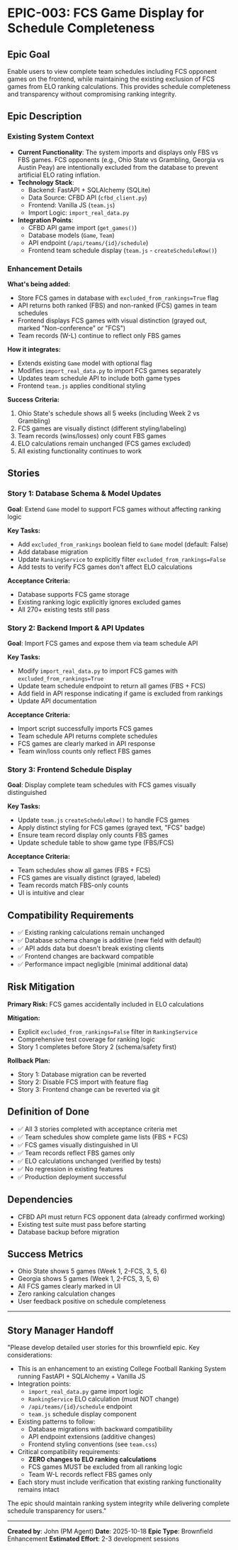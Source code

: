# EPIC-003: FCS Game Display for Schedule Completeness

## Epic Goal

Enable users to view complete team schedules including FCS opponent games on the frontend, while maintaining the existing exclusion of FCS games from ELO ranking calculations. This provides schedule completeness and transparency without compromising ranking integrity.

## Epic Description

### Existing System Context

- **Current Functionality**: The system imports and displays only FBS vs FBS games. FCS opponents (e.g., Ohio State vs Grambling, Georgia vs Austin Peay) are intentionally excluded from the database to prevent artificial ELO rating inflation.
- **Technology Stack**:
  - Backend: FastAPI + SQLAlchemy (SQLite)
  - Data Source: CFBD API (`cfbd_client.py`)
  - Frontend: Vanilla JS (`team.js`)
  - Import Logic: `import_real_data.py`
- **Integration Points**:
  - CFBD API game import (`get_games()`)
  - Database models (`Game`, `Team`)
  - API endpoint (`/api/teams/{id}/schedule`)
  - Frontend team schedule display (`team.js` - `createScheduleRow()`)

### Enhancement Details

**What's being added:**
- Store FCS games in database with `excluded_from_rankings=True` flag
- API returns both ranked (FBS) and non-ranked (FCS) games in team schedules
- Frontend displays FCS games with visual distinction (grayed out, marked "Non-conference" or "FCS")
- Team records (W-L) continue to reflect only FBS games

**How it integrates:**
- Extends existing `Game` model with optional flag
- Modifies `import_real_data.py` to import FCS games separately
- Updates team schedule API to include both game types
- Frontend `team.js` applies conditional styling

**Success Criteria:**
1. Ohio State's schedule shows all 5 weeks (including Week 2 vs Grambling)
2. FCS games are visually distinct (different styling/labeling)
3. Team records (wins/losses) only count FBS games
4. ELO calculations remain unchanged (FCS games excluded)
5. All existing functionality continues to work

## Stories

### Story 1: Database Schema & Model Updates
**Goal**: Extend `Game` model to support FCS games without affecting ranking logic

**Key Tasks:**
- Add `excluded_from_rankings` boolean field to `Game` model (default: False)
- Add database migration
- Update `RankingService` to explicitly filter `excluded_from_rankings=False`
- Add tests to verify FCS games don't affect ELO calculations

**Acceptance Criteria:**
- Database supports FCS game storage
- Existing ranking logic explicitly ignores excluded games
- All 270+ existing tests still pass

### Story 2: Backend Import & API Updates
**Goal**: Import FCS games and expose them via team schedule API

**Key Tasks:**
- Modify `import_real_data.py` to import FCS games with `excluded_from_rankings=True`
- Update team schedule endpoint to return all games (FBS + FCS)
- Add field in API response indicating if game is excluded from rankings
- Update API documentation

**Acceptance Criteria:**
- Import script successfully imports FCS games
- Team schedule API returns complete schedules
- FCS games are clearly marked in API response
- Team win/loss counts only reflect FBS games

### Story 3: Frontend Schedule Display
**Goal**: Display complete team schedules with FCS games visually distinguished

**Key Tasks:**
- Update `team.js` `createScheduleRow()` to handle FCS games
- Apply distinct styling for FCS games (grayed text, "FCS" badge)
- Ensure team record display only counts FBS games
- Update schedule table to show game type (FBS/FCS)

**Acceptance Criteria:**
- Team schedules show all games (FBS + FCS)
- FCS games are visually distinct (grayed, labeled)
- Team records match FBS-only counts
- UI is intuitive and clear

## Compatibility Requirements

- ✅ Existing ranking calculations remain unchanged
- ✅ Database schema change is additive (new field with default)
- ✅ API adds data but doesn't break existing clients
- ✅ Frontend changes are backward compatible
- ✅ Performance impact negligible (minimal additional data)

## Risk Mitigation

**Primary Risk:** FCS games accidentally included in ELO calculations

**Mitigation:**
- Explicit `excluded_from_rankings=False` filter in `RankingService`
- Comprehensive test coverage for ranking logic
- Story 1 completes before Story 2 (schema/safety first)

**Rollback Plan:**
- Story 1: Database migration can be reverted
- Story 2: Disable FCS import with feature flag
- Story 3: Frontend change can be reverted via git

## Definition of Done

- ✅ All 3 stories completed with acceptance criteria met
- ✅ Team schedules show complete game lists (FBS + FCS)
- ✅ FCS games visually distinguished in UI
- ✅ Team records reflect FBS games only
- ✅ ELO calculations unchanged (verified by tests)
- ✅ No regression in existing features
- ✅ Production deployment successful

## Dependencies

- CFBD API must return FCS opponent data (already confirmed working)
- Existing test suite must pass before starting
- Database backup before migration

## Success Metrics

- Ohio State shows 5 games (Week 1, 2-FCS, 3, 5, 6)
- Georgia shows 5 games (Week 1, 2-FCS, 3, 5, 6)
- All FCS games clearly marked in UI
- Zero ranking calculation changes
- User feedback positive on schedule completeness

---

## Story Manager Handoff

"Please develop detailed user stories for this brownfield epic. Key considerations:

- This is an enhancement to an existing College Football Ranking System running FastAPI + SQLAlchemy + Vanilla JS
- Integration points:
  - `import_real_data.py` game import logic
  - `RankingService` ELO calculation (must NOT change)
  - `/api/teams/{id}/schedule` endpoint
  - `team.js` schedule display component
- Existing patterns to follow:
  - Database migrations with backward compatibility
  - API endpoint extensions (additive changes)
  - Frontend styling conventions (see `team.css`)
- Critical compatibility requirements:
  - **ZERO changes to ELO ranking calculations**
  - FCS games MUST be excluded from all ranking logic
  - Team W-L records reflect FBS games only
- Each story must include verification that existing ranking functionality remains intact

The epic should maintain ranking system integrity while delivering complete schedule transparency for users."

---

**Created by**: John (PM Agent)
**Date**: 2025-10-18
**Epic Type**: Brownfield Enhancement
**Estimated Effort**: 2-3 development sessions
